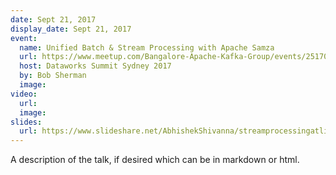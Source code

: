 ```yaml
---
date: Sept 21, 2017
display_date: Sept 21, 2017
event:
  name: Unified Batch & Stream Processing with Apache Samza
  url: https://www.meetup.com/Bangalore-Apache-Kafka-Group/events/251707854/
  host: Dataworks Summit Sydney 2017
  by: Bob Sherman
  image: 
video:
  url:
  image:
slides:
  url: https://www.slideshare.net/AbhishekShivanna/streamprocessingatlinkedinwithapachesamza-105630048
---
```

<!--
   Licensed to the Apache Software Foundation (ASF) under one or more
   contributor license agreements.  See the NOTICE file distributed with
   this work for additional information regarding copyright ownership.
   The ASF licenses this file to You under the Apache License, Version 2.0
   (the "License"); you may not use this file except in compliance with
   the License.  You may obtain a copy of the License at

       http://www.apache.org/licenses/LICENSE-2.0

   Unless required by applicable law or agreed to in writing, software
   distributed under the License is distributed on an "AS IS" BASIS,
   WITHOUT WARRANTIES OR CONDITIONS OF ANY KIND, either express or implied.
   See the License for the specific language governing permissions and
   limitations under the License.
-->

A description of the talk, if desired which can be in markdown or html.